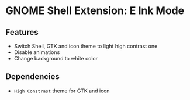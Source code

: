 # GNOME Shell Extension: E Ink Mode

## Features

* Switch Shell, GTK and icon theme to light high contrast one
* Disable animations
* Change background to white color

## Dependencies

* `High Constrast` theme for GTK and icon

